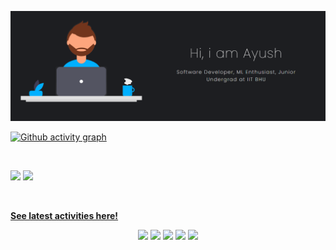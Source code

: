 <a href="https://github.com/aksayushx" rel="aksayushx">![](https://github.com/aksayushx/aksayushx/blob/main/media/banner.png)</a>


[![Github activity graph](https://activity-graph.herokuapp.com/graph?username=aksayushx&theme=react-dark&hide_border=true&color=BDDFFF&line=6E93B5&point=BDDFFF)](https://git.io/aksayushx&hide_border=true)

<br/>
<p align="left">
  <img width="49.5%" src="https://github-readme-stats.vercel.app/api/?username=aksayushx&theme=prussian&show_icons=true&count_private=true&hide_border=true" />
    <img width="49.5%" src="http://github-readme-streak-stats.herokuapp.com?user=aksayushx&theme=prussian&hide_border=true" />
</p>
<br>

[**See latest activities here!**](https://gitstalk.netlify.app/aksayushx) 
<br/>
<div align="center">
<a href="https://twitter.com/aksayushx"><img width="40px" src="https://cdn3.iconfinder.com/data/icons/2018-social-media-logotypes/1000/2018_social_media_popular_app_logo_twitter-512.png"></img></a>
<a href="https://github.com/aksayushx"><img width="40px" src="https://cdn3.iconfinder.com/data/icons/popular-services-brands/512/github-512.png"></img></a>
<a href="https://www.instagram.com/aksayushx1/"><img width="40px" src="https://cdn3.iconfinder.com/data/icons/2018-social-media-logotypes/1000/2018_social_media_popular_app_logo_instagram-256.png"></img></a>
<a href="https://www.facebook.com/aksayushx1/"><img width="40px" src="https://cdn3.iconfinder.com/data/icons/capsocial-round/500/facebook-128.png"></img></a>
<a href="https://www.linkedin.com/in/ayush-kumar-shaw-5698a719a/"><img width="40px" src="https://cdn3.iconfinder.com/data/icons/capsocial-round/500/linkedin-256.png"></img></a>
</div>


